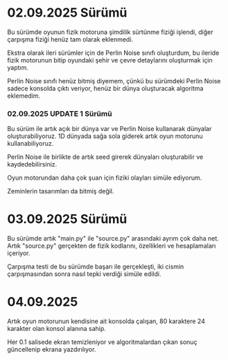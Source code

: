 <h1>02.09.2025 Sürümü</h1>
<p>Bu sürümde oyunun fizik motoruna şimdilik sürtünme fiziği işlendi, diğer çarpışma fiziği henüz tam olarak eklenmedi.</p>
<p>Ekstra olarak ileri sürümler için de Perlin Noise sınıfı oluşturdum, bu ileride fizik motorunun bitip oyundaki şehir ve çevre detaylarını oluşturmak için yaptım.</p>
<p>Perlin Noise sınıfı henüz bitmiş diyemem, çünkü bu sürümdeki Perlin Noise sadece konsolda çıktı veriyor, henüz bir dünya oluşturacak algoritma eklemedim.</p>
<h3>02.09.2025 UPDATE 1 Sürümü</h3>
<p>Bu sürüm ile artık açık bir dünya var ve Perlin Noise kullanarak dünyalar oluşturabiliyoruz. 1D dünyada sağa sola giderek artık oyun motorunu kullanabiliyoruz.</p>
<p>Perlin Noise ile birlikte de artık seed girerek dünyaları oluşturabilir ve kaydedebilirsiniz.</p>
<p>Oyun motorundan daha çok şuan için fiziki olayları simüle ediyorum.</p>
<p>Zeminlerin tasarımları da bitmiş değil.</p>
<h1>03.09.2025 Sürümü</h1>
<p>Bu sürümde artık "main.py" ile "source.py" arasındaki ayrım çok daha net. Artık "source.py" gerçekten de fizik kodlarını, özellikleri ve hesaplamaları içeriyor.</p>
<p>Çarpışma testi de bu sürümde başarı ile gerçekleşti, iki cismin çarpışmasından sonra nasıl tepki verdiği simüle edildi.</p>
<h1>04.09.2025</h1>
<p>Artık oyun motorunun kendisine ait konsolda çalışan, 80 karaktere 24 karakter olan konsol alanına sahip.</p>
<p>Her 0.1 salisede ekran temizleniyor ve algoritmalardan çıkan sonuç güncellenip ekrana yazdırılıyor.</p>
